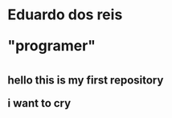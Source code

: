 <head>    <head>
<body>
  <h1> Eduardo dos reis 
    <p> "programer" <p>
    <h1>
    <h2>
  <p> hello this is my first repository <p>
      <p> i want to cry <h2>
    <h2>
  <body>
